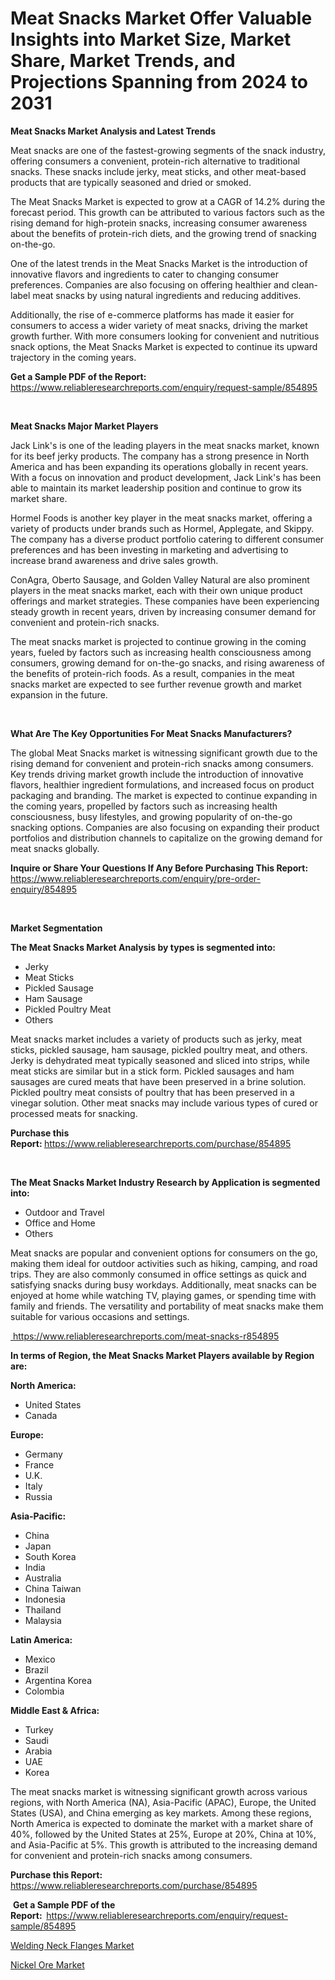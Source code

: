 <p><h1>Meat Snacks Market Offer Valuable Insights into Market Size, Market Share, Market Trends, and Projections Spanning from 2024 to 2031</h1></p><p><strong>Meat Snacks Market Analysis and Latest Trends</strong></p>
<p><p>Meat snacks are one of the fastest-growing segments of the snack industry, offering consumers a convenient, protein-rich alternative to traditional snacks. These snacks include jerky, meat sticks, and other meat-based products that are typically seasoned and dried or smoked.</p><p>The Meat Snacks Market is expected to grow at a CAGR of 14.2% during the forecast period. This growth can be attributed to various factors such as the rising demand for high-protein snacks, increasing consumer awareness about the benefits of protein-rich diets, and the growing trend of snacking on-the-go.</p><p>One of the latest trends in the Meat Snacks Market is the introduction of innovative flavors and ingredients to cater to changing consumer preferences. Companies are also focusing on offering healthier and clean-label meat snacks by using natural ingredients and reducing additives.</p><p>Additionally, the rise of e-commerce platforms has made it easier for consumers to access a wider variety of meat snacks, driving the market growth further. With more consumers looking for convenient and nutritious snack options, the Meat Snacks Market is expected to continue its upward trajectory in the coming years.</p></p>
<p><strong>Get a Sample PDF of the Report:&nbsp;</strong> <a href="https://www.reliableresearchreports.com/enquiry/request-sample/854895">https://www.reliableresearchreports.com/enquiry/request-sample/854895</a></p>
<p>&nbsp;</p>
<p><strong>Meat Snacks Major Market Players</strong></p>
<p><p>Jack Link's is one of the leading players in the meat snacks market, known for its beef jerky products. The company has a strong presence in North America and has been expanding its operations globally in recent years. With a focus on innovation and product development, Jack Link's has been able to maintain its market leadership position and continue to grow its market share.</p><p>Hormel Foods is another key player in the meat snacks market, offering a variety of products under brands such as Hormel, Applegate, and Skippy. The company has a diverse product portfolio catering to different consumer preferences and has been investing in marketing and advertising to increase brand awareness and drive sales growth.</p><p>ConAgra, Oberto Sausage, and Golden Valley Natural are also prominent players in the meat snacks market, each with their own unique product offerings and market strategies. These companies have been experiencing steady growth in recent years, driven by increasing consumer demand for convenient and protein-rich snacks.</p><p>The meat snacks market is projected to continue growing in the coming years, fueled by factors such as increasing health consciousness among consumers, growing demand for on-the-go snacks, and rising awareness of the benefits of protein-rich foods. As a result, companies in the meat snacks market are expected to see further revenue growth and market expansion in the future.</p></p>
<p>&nbsp;</p>
<p><strong>What Are The Key Opportunities For Meat Snacks Manufacturers?</strong></p>
<p><p>The global Meat Snacks market is witnessing significant growth due to the rising demand for convenient and protein-rich snacks among consumers. Key trends driving market growth include the introduction of innovative flavors, healthier ingredient formulations, and increased focus on product packaging and branding. The market is expected to continue expanding in the coming years, propelled by factors such as increasing health consciousness, busy lifestyles, and growing popularity of on-the-go snacking options. Companies are also focusing on expanding their product portfolios and distribution channels to capitalize on the growing demand for meat snacks globally.</p></p>
<p><strong>Inquire or Share Your Questions If Any Before Purchasing This Report:</strong> <a href="https://www.reliableresearchreports.com/enquiry/pre-order-enquiry/854895">https://www.reliableresearchreports.com/enquiry/pre-order-enquiry/854895</a></p>
<p>&nbsp;</p>
<p><strong>Market Segmentation</strong></p>
<p><strong>The Meat Snacks Market Analysis by types is segmented into:</strong></p>
<p><ul><li>Jerky</li><li>Meat Sticks</li><li>Pickled Sausage</li><li>Ham Sausage</li><li>Pickled Poultry Meat</li><li>Others</li></ul></p>
<p><p>Meat snacks market includes a variety of products such as jerky, meat sticks, pickled sausage, ham sausage, pickled poultry meat, and others. Jerky is dehydrated meat typically seasoned and sliced into strips, while meat sticks are similar but in a stick form. Pickled sausages and ham sausages are cured meats that have been preserved in a brine solution. Pickled poultry meat consists of poultry that has been preserved in a vinegar solution. Other meat snacks may include various types of cured or processed meats for snacking.</p></p>
<p><strong>Purchase this Report:&nbsp;</strong><a href="https://www.reliableresearchreports.com/purchase/854895">https://www.reliableresearchreports.com/purchase/854895</a></p>
<p>&nbsp;</p>
<p><strong>The Meat Snacks Market Industry Research by Application is segmented into:</strong></p>
<p><ul><li>Outdoor and Travel</li><li>Office and Home</li><li>Others</li></ul></p>
<p><p>Meat snacks are popular and convenient options for consumers on the go, making them ideal for outdoor activities such as hiking, camping, and road trips. They are also commonly consumed in office settings as quick and satisfying snacks during busy workdays. Additionally, meat snacks can be enjoyed at home while watching TV, playing games, or spending time with family and friends. The versatility and portability of meat snacks make them suitable for various occasions and settings.</p></p>
<p><a href="https://www.reliableresearchreports.com/meat-snacks-r854895">&nbsp;https://www.reliableresearchreports.com/meat-snacks-r854895</a></p>
<p><strong>In terms of Region, the Meat Snacks Market Players available by Region are:</strong></p>
<p>
    <p> <strong> North America: </strong>
        <ul>
            <li>United States</li>
            <li>Canada</li>
        </ul>
        </p> 
    <p> <strong> Europe: </strong>
        <ul>
            <li>Germany</li>
            <li>France</li>
            <li>U.K.</li>
            <li>Italy</li>
            <li>Russia</li>
        </ul>
        </p> 
    <p> <strong> Asia-Pacific: </strong>
        <ul>
            <li>China</li>
            <li>Japan</li>
            <li>South Korea</li>
            <li>India</li>
            <li>Australia</li>
            <li>China Taiwan</li>
            <li>Indonesia</li>
            <li>Thailand</li>
            <li>Malaysia</li>
        </ul>
        </p> 
    <p> <strong> Latin America: </strong>
        <ul>
            <li>Mexico</li>
            <li>Brazil</li>
            <li>Argentina Korea</li>
            <li>Colombia</li>
        </ul>
        </p> 
    <p> <strong> Middle East & Africa: </strong>
        <ul>
            <li>Turkey</li>
            <li>Saudi</li>
            <li>Arabia</li>
            <li>UAE</li>
            <li>Korea</li>
        </ul>
    </p>
    </p>
<p><p>The meat snacks market is witnessing significant growth across various regions, with North America (NA), Asia-Pacific (APAC), Europe, the United States (USA), and China emerging as key markets. Among these regions, North America is expected to dominate the market with a market share of 40%, followed by the United States at 25%, Europe at 20%, China at 10%, and Asia-Pacific at 5%. This growth is attributed to the increasing demand for convenient and protein-rich snacks among consumers.</p></p>
<p><strong>Purchase this Report: </strong><a href="https://www.reliableresearchreports.com/purchase/854895">https://www.reliableresearchreports.com/purchase/854895</a></p>
<p>&nbsp;<strong>Get a Sample PDF of the Report:&nbsp;&nbsp;</strong><a href="https://www.reliableresearchreports.com/enquiry/request-sample/854895">https://www.reliableresearchreports.com/enquiry/request-sample/854895</a></p>
<p><strong></strong></p>
<p><p><a href="https://view.publitas.com/reportprime-1/welding-neck-flanges-market-size-and-growth-market-segmentation-regional-and-country-breakdowns-and-market-trends-for-period-from-2024-2031/">Welding Neck Flanges Market</a></p><p><a href="https://meowing-lemming-dd3.notion.site/Nickel-Ore-Market-Size-2024-2031-Global-Industrial-Analysis-Key-Geographical-Regions-Market-Shar-1d758c1980ff4cc1bfe49d1d00aa994b">Nickel Ore Market</a></p></p>